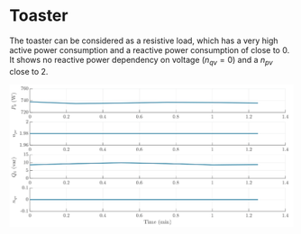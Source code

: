 # Toaster
The toaster can be considered as a resistive load, which has a very high active power consumption and a reactive power consumption of close to 0. It shows no reactive power dependency on voltage ($n_{qv}=0$) and a $n_{pv}$ close to 2.

![Toaster](../z_Sensitivity_img/Toaster.svg)
